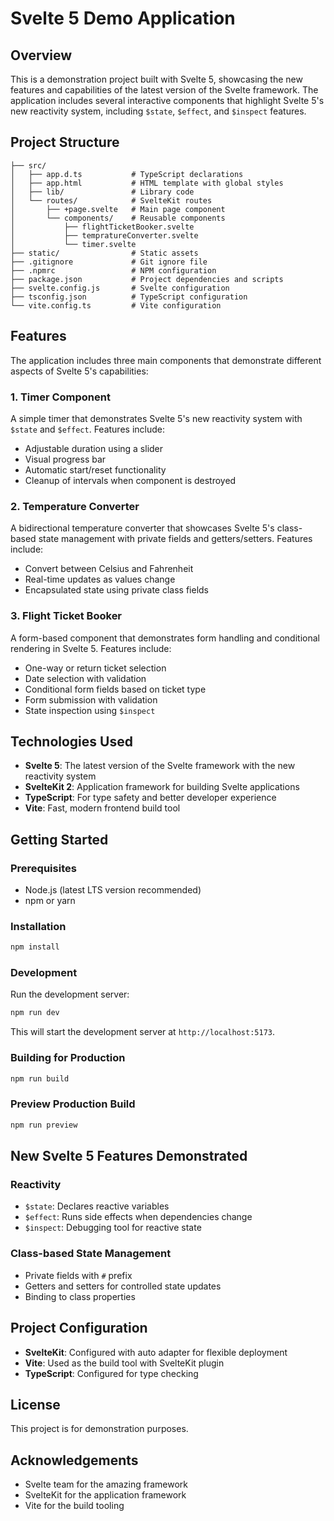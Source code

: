 # Svelte 5 Demo Application

## Overview

This is a demonstration project built with Svelte 5, showcasing the new features and capabilities of the latest version of the Svelte framework. The application includes several interactive components that highlight Svelte 5's new reactivity system, including `$state`, `$effect`, and `$inspect` features.

## Project Structure

```
├── src/
│   ├── app.d.ts           # TypeScript declarations
│   ├── app.html           # HTML template with global styles
│   ├── lib/               # Library code
│   └── routes/            # SvelteKit routes
│       ├── +page.svelte   # Main page component
│       └── components/    # Reusable components
│           ├── flightTicketBooker.svelte
│           ├── tempratureConverter.svelte
│           └── timer.svelte
├── static/                # Static assets
├── .gitignore             # Git ignore file
├── .npmrc                 # NPM configuration
├── package.json           # Project dependencies and scripts
├── svelte.config.js       # Svelte configuration
├── tsconfig.json          # TypeScript configuration
└── vite.config.ts         # Vite configuration
```

## Features

The application includes three main components that demonstrate different aspects of Svelte 5's capabilities:

### 1. Timer Component

A simple timer that demonstrates Svelte 5's new reactivity system with `$state` and `$effect`. Features include:

- Adjustable duration using a slider
- Visual progress bar
- Automatic start/reset functionality
- Cleanup of intervals when component is destroyed

### 2. Temperature Converter

A bidirectional temperature converter that showcases Svelte 5's class-based state management with private fields and getters/setters. Features include:

- Convert between Celsius and Fahrenheit
- Real-time updates as values change
- Encapsulated state using private class fields

### 3. Flight Ticket Booker

A form-based component that demonstrates form handling and conditional rendering in Svelte 5. Features include:

- One-way or return ticket selection
- Date selection with validation
- Conditional form fields based on ticket type
- Form submission with validation
- State inspection using `$inspect`

## Technologies Used

- **Svelte 5**: The latest version of the Svelte framework with the new reactivity system
- **SvelteKit 2**: Application framework for building Svelte applications
- **TypeScript**: For type safety and better developer experience
- **Vite**: Fast, modern frontend build tool

## Getting Started

### Prerequisites

- Node.js (latest LTS version recommended)
- npm or yarn

### Installation

```bash
npm install
```

### Development

Run the development server:

```bash
npm run dev
```

This will start the development server at `http://localhost:5173`.

### Building for Production

```bash
npm run build
```

### Preview Production Build

```bash
npm run preview
```

## New Svelte 5 Features Demonstrated

### Reactivity

- `$state`: Declares reactive variables
- `$effect`: Runs side effects when dependencies change
- `$inspect`: Debugging tool for reactive state

### Class-based State Management

- Private fields with `#` prefix
- Getters and setters for controlled state updates
- Binding to class properties

## Project Configuration

- **SvelteKit**: Configured with auto adapter for flexible deployment
- **Vite**: Used as the build tool with SvelteKit plugin
- **TypeScript**: Configured for type checking

## License

This project is for demonstration purposes.

## Acknowledgements

- Svelte team for the amazing framework
- SvelteKit for the application framework
- Vite for the build tooling
